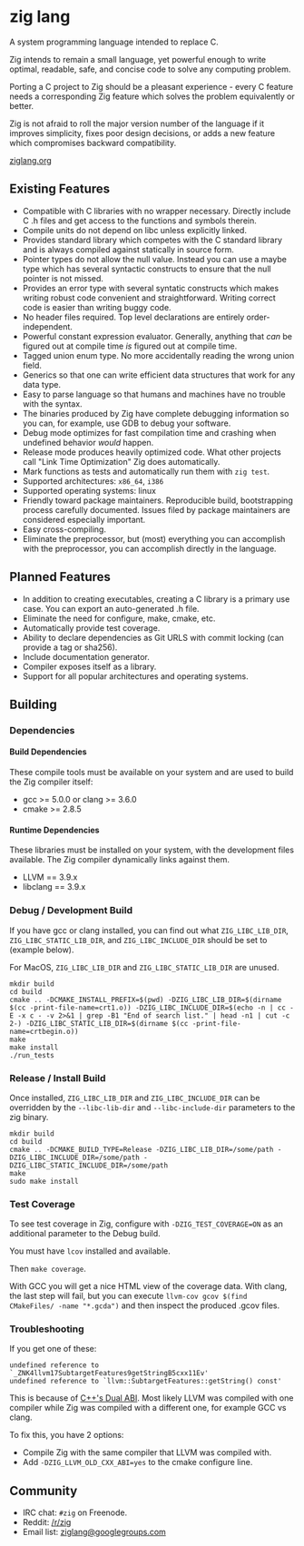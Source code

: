 # zig lang

A system programming language intended to replace C.

Zig intends to remain a small language, yet powerful enough to write
optimal, readable, safe, and concise code to solve any computing problem.

Porting a C project to Zig should be a pleasant experience - every C feature
needs a corresponding Zig feature which solves the problem equivalently or
better.

Zig is not afraid to roll the major version number of the language if it
improves simplicity, fixes poor design decisions, or adds a new feature which
compromises backward compatibility.

[ziglang.org](http://ziglang.org)

## Existing Features

 * Compatible with C libraries with no wrapper necessary. Directly include
   C .h files and get access to the functions and symbols therein.
 * Compile units do not depend on libc unless explicitly linked.
 * Provides standard library which competes with the C standard library and is
   always compiled against statically in source form.
 * Pointer types do not allow the null value. Instead you can use a maybe type
   which has several syntactic constructs to ensure that the null pointer is
   not missed.
 * Provides an error type with several syntatic constructs which makes writing
   robust code convenient and straightforward. Writing correct code is easier
   than writing buggy code.
 * No header files required. Top level declarations are entirely
   order-independent.
 * Powerful constant expression evaluator. Generally, anything that *can* be
   figured out at compile time *is* figured out at compile time.
 * Tagged union enum type. No more accidentally reading the wrong union field.
 * Generics so that one can write efficient data structures that work for any
   data type.
 * Easy to parse language so that humans and machines have no trouble with the
   syntax.
 * The binaries produced by Zig have complete debugging information so you can,
   for example, use GDB to debug your software.
 * Debug mode optimizes for fast compilation time and crashing when undefined
   behavior *would* happen.
 * Release mode produces heavily optimized code. What other projects call
   "Link Time Optimization" Zig does automatically.
 * Mark functions as tests and automatically run them with `zig test`.
 * Supported architectures: `x86_64`, `i386`
 * Supported operating systems: linux
 * Friendly toward package maintainers. Reproducible build, bootstrapping
   process carefully documented. Issues filed by package maintainers are
   considered especially important.
 * Easy cross-compiling.
 * Eliminate the preprocessor, but (most) everything you can accomplish with
   the preprocessor, you can accomplish directly in the language.

## Planned Features

 * In addition to creating executables, creating a C library is a primary use
   case. You can export an auto-generated .h file.
 * Eliminate the need for configure, make, cmake, etc.
 * Automatically provide test coverage.
 * Ability to declare dependencies as Git URLS with commit locking (can
   provide a tag or sha256).
 * Include documentation generator.
 * Compiler exposes itself as a library.
 * Support for all popular architectures and operating systems.

## Building

### Dependencies

#### Build Dependencies

These compile tools must be available on your system and are used to build
the Zig compiler itself:

 * gcc >= 5.0.0 or clang >= 3.6.0
 * cmake >= 2.8.5

#### Runtime Dependencies

These libraries must be installed on your system, with the development files
available. The Zig compiler dynamically links against them.

 * LLVM == 3.9.x
 * libclang == 3.9.x

### Debug / Development Build

If you have gcc or clang installed, you can find out what `ZIG_LIBC_LIB_DIR`,
`ZIG_LIBC_STATIC_LIB_DIR`, and `ZIG_LIBC_INCLUDE_DIR` should be set to
(example below).

For MacOS, `ZIG_LIBC_LIB_DIR` and `ZIG_LIBC_STATIC_LIB_DIR` are unused.

```
mkdir build
cd build
cmake .. -DCMAKE_INSTALL_PREFIX=$(pwd) -DZIG_LIBC_LIB_DIR=$(dirname $(cc -print-file-name=crt1.o)) -DZIG_LIBC_INCLUDE_DIR=$(echo -n | cc -E -x c - -v 2>&1 | grep -B1 "End of search list." | head -n1 | cut -c 2-) -DZIG_LIBC_STATIC_LIB_DIR=$(dirname $(cc -print-file-name=crtbegin.o))
make
make install
./run_tests
```

### Release / Install Build

Once installed, `ZIG_LIBC_LIB_DIR` and `ZIG_LIBC_INCLUDE_DIR` can be overridden
by the `--libc-lib-dir` and `--libc-include-dir` parameters to the zig binary.

```
mkdir build
cd build
cmake .. -DCMAKE_BUILD_TYPE=Release -DZIG_LIBC_LIB_DIR=/some/path -DZIG_LIBC_INCLUDE_DIR=/some/path -DZIG_LIBC_STATIC_INCLUDE_DIR=/some/path
make
sudo make install
```

### Test Coverage

To see test coverage in Zig, configure with `-DZIG_TEST_COVERAGE=ON` as an
additional parameter to the Debug build.

You must have `lcov` installed and available.

Then `make coverage`.

With GCC you will get a nice HTML view of the coverage data. With clang,
the last step will fail, but you can execute
`llvm-cov gcov $(find CMakeFiles/ -name "*.gcda")` and then inspect the
produced .gcov files.

### Troubleshooting

If you get one of these:

```
undefined reference to `_ZNK4llvm17SubtargetFeatures9getStringB5cxx11Ev'
undefined reference to `llvm::SubtargetFeatures::getString() const'
```

This is because of
[C++'s Dual ABI](https://gcc.gnu.org/onlinedocs/libstdc++/manual/using_dual_abi.html).
Most likely LLVM was compiled with one compiler while Zig was compiled with a
different one, for example GCC vs clang.

To fix this, you have 2 options:

 * Compile Zig with the same compiler that LLVM was compiled with.
 * Add `-DZIG_LLVM_OLD_CXX_ABI=yes` to the cmake configure line.

## Community

 * IRC chat: `#zig` on Freenode.
 * Reddit: [/r/zig](https://www.reddit.com/r/zig)
 * Email list: [ziglang@googlegroups.com](https://groups.google.com/forum/#!forum/ziglang)
